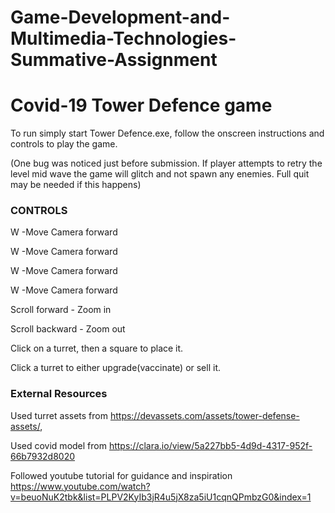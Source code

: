 # Game-Development-and-Multimedia-Technologies-Summative-Assignment
# Covid-19 Tower Defence game


To run simply start Tower Defence.exe, follow the onscreen instructions and controls to play the game.

(One bug was noticed just before submission. If player attempts to retry the level mid wave the game will glitch and not spawn any enemies. Full quit may be needed if this happens)

### CONTROLS

W -Move Camera forward

W -Move Camera forward

W -Move Camera forward

W -Move Camera forward

Scroll forward - Zoom in

Scroll backward - Zoom out

Click on a turret, then a square to place it.

Click a turret to either upgrade(vaccinate) or sell it.

### External Resources

Used turret assets from https://devassets.com/assets/tower-defense-assets/,

Used covid model from https://clara.io/view/5a227bb5-4d9d-4317-952f-66b7932d8020

Followed youtube tutorial for guidance and inspiration https://www.youtube.com/watch?v=beuoNuK2tbk&list=PLPV2KyIb3jR4u5jX8za5iU1cqnQPmbzG0&index=1
